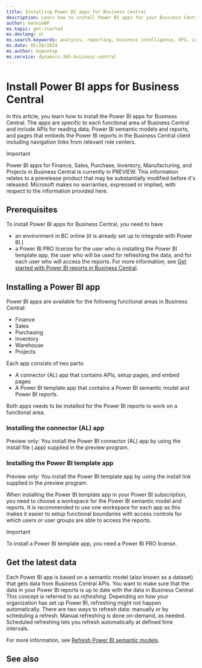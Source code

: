 ```yaml
---
title: Installing Power BI apps for Business Central
description: Learn how to install Power BI apps for your Business Central data.
author: kennieNP
ms.topic: get-started
ms.devlang: al
ms.search.keywords: analysis, reporting, business intelligence, KPI, installation, administration
ms.date: 05/28/2024
ms.author: kepontop
ms.service: dynamics-365-business-central
---
```


<!-- TODO: 
Replace
Power BI
with 
[!INCLUDE [powerbi-name](includes/powerbi-name.md)]

Replace
Power BI PRO
with 
[!INCLUDE [powerbi-pro](includes/powerbi-pro-license-name.md)]

Replace
Business Central
with 
[!INCLUDE [prod_short](includes/prod_short.md)] 


-->


# Install Power BI apps for Business Central

In this article, you learn how to install the Power BI apps for Business Central. The apps are specific to each functional area of Business Central and include APIs for reading data, Power BI semantic models and reports, and pages that embeds the Power BI reports in the Business Central client including navigation links from relevant role centers.

> [!IMPORTANT]
> Power BI apps for Finance, Sales, Purchase, Inventory, Manufacturing, and Projects in Business Central is currently in PREVIEW.
> This information relates to a prerelease product that may be substantially modified before it's released. Microsoft makes no warranties, expressed or implied, with respect to the information provided here.

<!-- TODO: replace with 
[!INCLUDE [preview](includes/preview.md)] 
-->

## Prerequisites

To install Power BI apps for Business Central, you need to have
- an environment in BC online (it is already set up to integrate with Power BI.)
- a Power BI PRO license for the user who is installing the Power BI template app, the user who will be used for refreshing the data, and for each user who will access the reports. For more information, see [Get started with Power BI reports in Business Central](https://learn.microsoft.com/dynamics365/business-central/across-working-with-powerbi#get-started).

## Installing a Power BI app 

Power BI apps are available for the following functional areas in Business Central:
- Finance
- Sales
- Purchasing
- Inventory
- Warehouse
- Projects

Each app consists of two parts:
- A connector (AL) app that contains APIs, setup pages, and embed pages
- A Power BI template app that contains a Power BI semantic model and Power BI reports.

Both apps needs to be installed for the Power BI reports to work on a functional area.

### Installing the connector (AL) app

Preview only: You install the Power BI connector (AL) app by using the install file (.app) supplied in the preview program.

### Installing the Power BI template app

Preview only: You install the Power BI template app by using the install link supplied in the preview program.

When installing the Power BI template app in your Power BI subscription, you need to choose a workspace for the Power BI semantic model and reports. It is recommended to use one workspace for each app as this makes it easier to setup functional boundaries with access controls for which users or user groups are able to access the reports. 

> [!IMPORTANT]
> To install a Power BI template app, you need a Power BI PRO license.



## Get the latest data

Each Power BI app is based on a semantic model (also known as a dataset) that gets data from Business Central APIs. You want to make sure that the data in your Power BI reports is up to date with the data in Business Central. This concept is referred to as *refreshing*. Depending on how your organization has set up Power BI, refreshing might not happen automatically. There are two ways to refresh data: manually or by scheduling a refresh. Manual refreshing is done on-demand, as needed. Scheduled refreshing lets you refresh automatically at defined time intervals.

For more information, see [Refresh Power BI semantic models](https://learn.microsoft.com/en-gb/dynamics365/business-central/across-working-with-powerbi#work-with-power-bi-reports).


## See also

<!-- TODO when merging to docs repo: update with relevant See also links -->